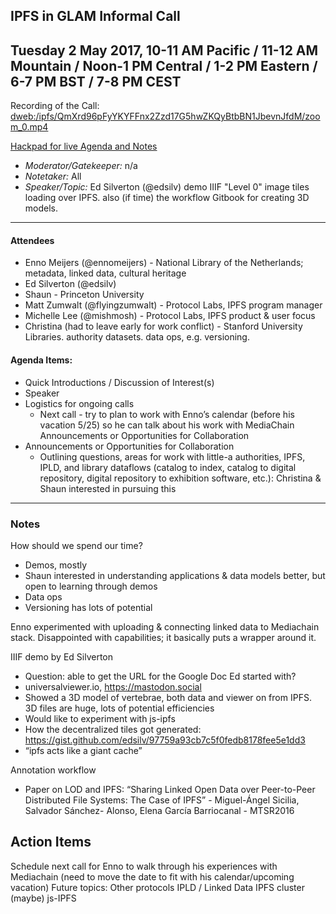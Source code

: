 ## IPFS in GLAM Informal Call
Tuesday 2 May 2017, 10-11 AM Pacific / 11-12 AM Mountain / Noon-1 PM Central / 1-2 PM Eastern / 6-7 PM BST / 7-8 PM CEST
---

Recording of the Call: [dweb:/ipfs/QmXrd96pFyYKYFFnx2Zzd17G5hwZKQyBtbBN1JbevnJfdM/zoom_0.mp4](https://ipfs.io/ipfs/QmXrd96pFyYKYFFnx2Zzd17G5hwZKQyBtbBN1JbevnJfdM/zoom_0.mp4)

[Hackpad for live Agenda and Notes](https://hackmd.io/CwIwrAHApgTFBsBaeECMBDRoIAZHvgHYREwBjQgEwE504QAzVEIA)

* *Moderator/Gatekeeper:* n/a
* *Notetaker:* All
* *Speaker/Topic:* Ed Silverton (@edsilv) demo IIIF "Level 0" image tiles loading over IPFS. also (if time) the workflow Gitbook for creating 3D models.

---
#### Attendees

- Enno Meijers (@ennomeijers) - National Library of the Netherlands; metadata, linked data, cultural heritage
- Ed Silverton (@edsilv)
- Shaun - Princeton University
- Matt Zumwalt (@flyingzumwalt) - Protocol Labs, IPFS program manager
- Michelle Lee (@mishmosh) - Protocol Labs, IPFS product & user focus
- Christina (had to leave early for work conflict) - Stanford University Libraries. authority datasets. data ops, e.g. versioning.

#### Agenda Items:

* Quick Introductions / Discussion of Interest(s)
* Speaker
* Logistics for ongoing calls
  * Next call - try to plan to work with Enno’s calendar (before his vacation 5/25) so he can talk about his work with MediaChain
Announcements or Opportunities for Collaboration
* Announcements or Opportunities for Collaboration
  * Outlining questions, areas for work with little-a authorities, IPFS, IPLD, and library dataflows (catalog to index, catalog to digital repository, digital repository to exhibition software, etc.): Christina & Shaun interested in pursuing this

---

### Notes

How should we spend our time?
- Demos, mostly
- Shaun interested in understanding applications & data models better, but open to learning through demos
- Data ops
- Versioning has lots of potential

Enno experimented with uploading & connecting linked data to Mediachain stack. Disappointed with capabilities; it basically puts a wrapper around it.

IIIF demo by Ed Silverton
- Question: able to get the URL for the Google Doc Ed started with?
- universalviewer.io, https://mastodon.social
- Showed a 3D model of vertebrae, both data and viewer on from IPFS. 3D files are huge, lots of potential efficiencies
- Would like to experiment with js-ipfs
- How the decentralized tiles got generated: https://gist.github.com/edsilv/97759a93cb7c5f0fedb8178fee5e1dd3
- “ipfs acts like a giant cache”

Annotation workflow
- Paper on LOD and IPFS: “Sharing Linked Open Data over Peer-to-Peer Distributed File Systems: The Case of IPFS” - Miguel-Ángel Sicilia, Salvador Sánchez- Alonso, Elena García Barriocanal - MTSR2016

## Action Items

Schedule next call for Enno to walk through his experiences with Mediachain (need to move the date to fit with his calendar/upcoming vacation)
Future topics:
Other protocols
IPLD / Linked Data
IPFS cluster
(maybe) js-IPFS
